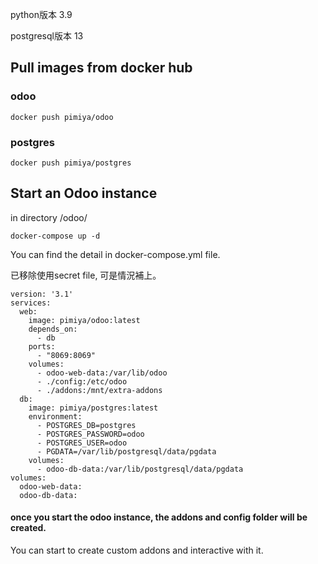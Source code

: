 python版本 3.9

postgresql版本 13

## Pull images from docker hub ##

### odoo ###

`docker push pimiya/odoo`

### postgres ###

`docker push pimiya/postgres`

## Start an Odoo instance ##

in directory /odoo/

`docker-compose up -d`

You can find the detail in docker-compose.yml file.

已移除使用secret file, 可是情況補上。

```
version: '3.1'
services:
  web:
    image: pimiya/odoo:latest
    depends_on:
      - db
    ports:
      - "8069:8069"
    volumes:
      - odoo-web-data:/var/lib/odoo
      - ./config:/etc/odoo
      - ./addons:/mnt/extra-addons    
  db:
    image: pimiya/postgres:latest
    environment:
      - POSTGRES_DB=postgres
      - POSTGRES_PASSWORD=odoo
      - POSTGRES_USER=odoo
      - PGDATA=/var/lib/postgresql/data/pgdata
    volumes:
      - odoo-db-data:/var/lib/postgresql/data/pgdata
volumes:
  odoo-web-data:
  odoo-db-data:
```


#### once you start the odoo instance, the addons and config folder will be created. ####

You can start to create custom addons and interactive with it.



